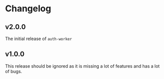 # Changelog

## v2.0.0

The initial release of `auth-worker`

## v1.0.0

This release should be ignored as it is missing a lot of features and has a lot of bugs.
